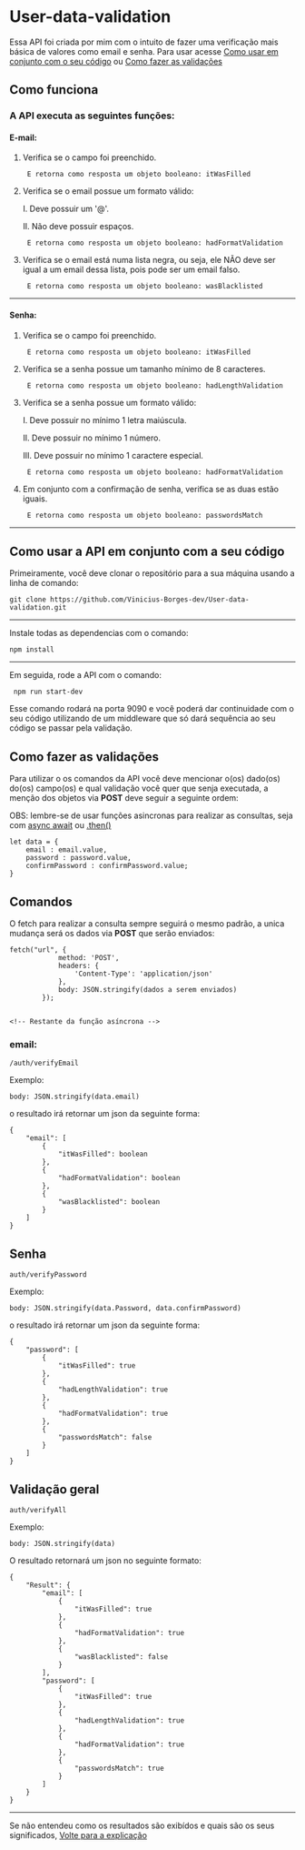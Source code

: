 # User-data-validation
Essa API foi criada por mim com o intuito de fazer uma verificação mais básica de valores como email e senha. Para usar acesse [Como usar em conjunto com o seu código](#como-usar-a-api-em-conjunto-com-a-seu-código) ou [Como fazer as validações](#como-fazer-as-validações)


## Como funciona
### A API executa as seguintes funções:

#### E-mail:
1. Verifica se o campo foi preenchido.


        E retorna como resposta um objeto booleano: itWasFilled


2. Verifica se o email possue um formato válido:

    I. Deve possuir um '@'.

    II. Não deve possuir espaços.

        E retorna como resposta um objeto booleano: hadFormatValidation


    
3. Verifica se o email está numa lista negra, ou seja, ele NÃO deve ser igual a um email dessa lista, pois pode ser um email falso.

        E retorna como resposta um objeto booleano: wasBlacklisted
-------------------

#### Senha:
1. Verifica se o campo foi preenchido.

        E retorna como resposta um objeto booleano: itWasFilled

2. Verifica se a senha possue um tamanho mínimo de 8 caracteres.

        E retorna como resposta um objeto booleano: hadLengthValidation

3. Verifica se a senha possue um formato válido:

    I. Deve possuir no mínimo 1 letra maiúscula.

    II. Deve possuir no mínimo 1 número.

    III. Deve possuir no mínimo 1 caractere especial.

        E retorna como resposta um objeto booleano: hadFormatValidation
    
4. Em conjunto com a confirmação de senha, verifica se as duas estão iguais.

        E retorna como resposta um objeto booleano: passwordsMatch
---------------------------------------------------------


## Como usar a API em conjunto com a seu código
Primeiramente, você deve clonar o repositório para a sua máquina usando a linha de comando:
```
git clone https://github.com/Vinicius-Borges-dev/User-data-validation.git
```
---
Instale todas as dependencias com o comando:
```
npm install
```
---
Em seguida, rode a API com o comando:
```
 npm run start-dev
```
Esse comando rodará na porta 9090 e você poderá dar continuidade com o seu código utilizando de um middleware que só dará sequência ao seu código se passar pela validação.

## Como fazer as validações
Para utilizar o os comandos da API você deve mencionar o(os) dado(os) do(os) campo(os) e qual validação você quer que senja executada, a menção dos objetos via **POST** deve seguir a seguinte ordem:

OBS: lembre-se de usar funções asincronas para realizar as consultas, seja com [async await]("https://developer.mozilla.org/pt-BR/docs/Web/JavaScript/Reference/Statements/async_function") ou [.then()]("https://developer.mozilla.org/pt-BR/docs/Web/API/Fetch_API/Using_Fetch")


    let data = {
        email : email.value,
        password : password.value,
        confirmPassword : confirmPassword.value;
    }   

## Comandos

O fetch para realizar a consulta sempre seguirá o mesmo padrão, a unica mudança será os dados via **POST** que serâo enviados:

```
fetch("url", {
            method: 'POST',
            headers: {
                'Content-Type': 'application/json'
            },
            body: JSON.stringify(dados a serem enviados)
        });


<!-- Restante da função asíncrona -->
```

### email:

```
/auth/verifyEmail
```
Exemplo:
```
body: JSON.stringify(data.email)
```

o resultado irá retornar um json da seguinte forma:

    {
        "email": [
            {
                "itWasFilled": boolean
            },
            {
                "hadFormatValidation": boolean
            },
            {
                "wasBlacklisted": boolean
            }
        ]
    }



## Senha
```
auth/verifyPassword
```
Exemplo:
```
body: JSON.stringify(data.Password, data.confirmPassword)
```

o resultado irá retornar um json da seguinte forma:

    {
        "password": [
            {
                "itWasFilled": true
            },
            {
                "hadLengthValidation": true
            },
            {
                "hadFormatValidation": true
            },
            {
                "passwordsMatch": false
            }
        ]
    }


## Validação geral
```
auth/verifyAll
```
Exemplo:
```
body: JSON.stringify(data)
```
O resultado retornará um json no seguinte formato:

    {
        "Result": {
            "email": [
                {
                    "itWasFilled": true
                },
                {
                    "hadFormatValidation": true
                },
                {
                    "wasBlacklisted": false
                }
            ],
            "password": [
                {
                    "itWasFilled": true
                },
                {
                    "hadLengthValidation": true
                },
                {
                    "hadFormatValidation": true
                },
                {
                    "passwordsMatch": true
                }
            ]
        }
    }

---

Se não entendeu como os resultados são exibídos e quais são os seus significados, [Volte para a explicação](#como-funciona)